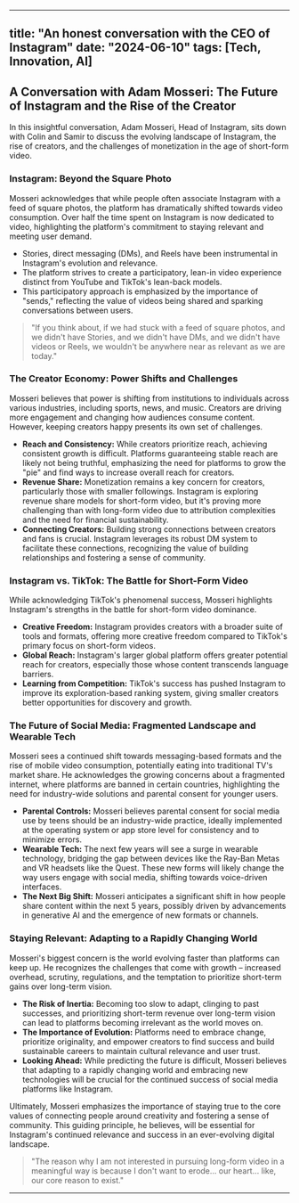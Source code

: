 
---
title: "An honest conversation with the CEO of Instagram"
date: "2024-06-10"
tags: [Tech, Innovation, AI]
---

## A Conversation with Adam Mosseri: The Future of Instagram and the Rise of the Creator

In this insightful conversation, Adam Mosseri, Head of Instagram, sits down with Colin and Samir to discuss the evolving landscape of Instagram, the rise of creators, and the challenges of monetization in the age of short-form video. 

### Instagram: Beyond the Square Photo

Mosseri acknowledges that while people often associate Instagram with a feed of square photos, the platform has dramatically shifted towards video consumption. Over half the time spent on Instagram is now dedicated to video, highlighting the platform's commitment to staying relevant and meeting user demand. 

* Stories, direct messaging (DMs), and Reels have been instrumental in Instagram's evolution and relevance.
* The platform strives to create a participatory, lean-in video experience distinct from YouTube and TikTok's lean-back models.
* This participatory approach is emphasized by the importance of "sends," reflecting the value of videos being shared and sparking conversations between users.

> "If you think about, if we had stuck with a feed of square photos, and we didn't have Stories, and we didn't have DMs, and we didn't have videos or Reels, we wouldn't be anywhere near as relevant as we are today."

### The Creator Economy: Power Shifts and Challenges

Mosseri believes that power is shifting from institutions to individuals across various industries, including sports, news, and music. Creators are driving more engagement and changing how audiences consume content. However, keeping creators happy presents its own set of challenges.

* **Reach and Consistency:** While creators prioritize reach, achieving consistent growth is difficult. Platforms guaranteeing stable reach are likely not being truthful, emphasizing the need for platforms to grow the "pie" and find ways to increase overall reach for creators.
* **Revenue Share:**  Monetization remains a key concern for creators, particularly those with smaller followings. Instagram is exploring revenue share models for short-form video, but it's proving more challenging than with long-form video due to attribution complexities and the need for financial sustainability.
* **Connecting Creators:** Building strong connections between creators and fans is crucial. Instagram leverages its robust DM system to facilitate these connections, recognizing the value of building relationships and fostering a sense of community.

### Instagram vs. TikTok: The Battle for Short-Form Video

While acknowledging TikTok's phenomenal success, Mosseri highlights Instagram's strengths in the battle for short-form video dominance.

* **Creative Freedom:** Instagram provides creators with a broader suite of tools and formats, offering more creative freedom compared to TikTok's primary focus on short-form videos.
* **Global Reach:**  Instagram's larger global platform offers greater potential reach for creators, especially those whose content transcends language barriers.
* **Learning from Competition:** TikTok's success has pushed Instagram to improve its exploration-based ranking system, giving smaller creators better opportunities for discovery and growth.

### The Future of Social Media: Fragmented Landscape and Wearable Tech

Mosseri sees a continued shift towards messaging-based formats and the rise of mobile video consumption, potentially eating into traditional TV's market share. He acknowledges the growing concerns about a fragmented internet, where platforms are banned in certain countries, highlighting the need for industry-wide solutions and parental consent for younger users.

* **Parental Controls:** Mosseri believes parental consent for social media use by teens should be an industry-wide practice, ideally implemented at the operating system or app store level for consistency and to minimize errors.
* **Wearable Tech:** The next few years will see a surge in wearable technology, bridging the gap between devices like the Ray-Ban Metas and VR headsets like the Quest. These new forms will likely change the way users engage with social media, shifting towards voice-driven interfaces.
* **The Next Big Shift:** Mosseri anticipates a significant shift in how people share content within the next 5 years, possibly driven by advancements in generative AI and the emergence of new formats or channels.

### Staying Relevant: Adapting to a Rapidly Changing World

Mosseri's biggest concern is the world evolving faster than platforms can keep up. He recognizes the challenges that come with growth – increased overhead, scrutiny, regulations, and the temptation to prioritize short-term gains over long-term vision. 

* **The Risk of Inertia:** Becoming too slow to adapt, clinging to past successes, and prioritizing short-term revenue over long-term vision can lead to platforms becoming irrelevant as the world moves on.
* **The Importance of Evolution:** Platforms need to embrace change, prioritize originality, and empower creators to find success and build sustainable careers to maintain cultural relevance and user trust.
* **Looking Ahead:** While predicting the future is difficult, Mosseri believes that adapting to a rapidly changing world and embracing new technologies will be crucial for the continued success of social media platforms like Instagram.

 Ultimately, Mosseri emphasizes the importance of staying true to the core values of connecting people around creativity and fostering a sense of community. This guiding principle, he believes, will be essential for Instagram's continued relevance and success in an ever-evolving digital landscape.

> "The reason why I am not interested in pursuing long-form video in a meaningful way is because I don't want to erode… our heart… like, our core reason to exist."

---
        